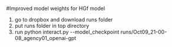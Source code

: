 #Improved model weights for HGf model

1. go to dropbox and download runs folder
2. put runs folder in top directory
3. run python interact.py --model_checkpoint runs/Oct09_21-00-08_agency01_openai-gpt

